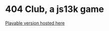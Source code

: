 # 404 Club, a js13k game

[Playable version hosted here](https://csubagio.github.io/js13k-404club/)
